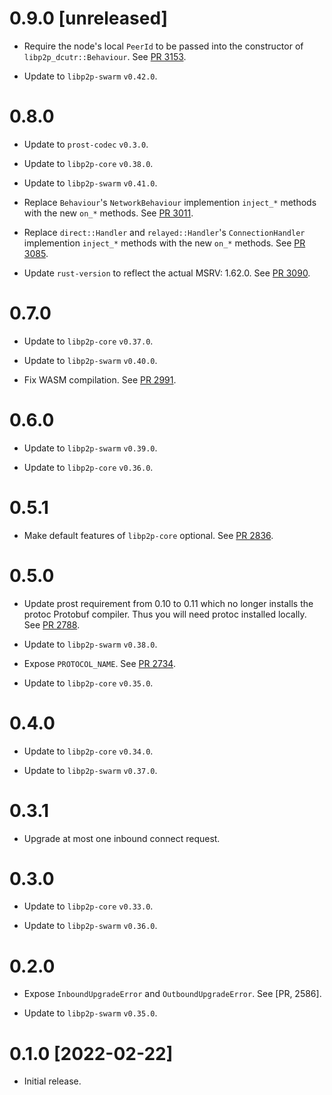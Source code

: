 # 0.9.0 [unreleased]

- Require the node's local `PeerId` to be passed into the constructor of `libp2p_dcutr::Behaviour`. See [PR 3153].

- Update to `libp2p-swarm` `v0.42.0`.

[PR 3153]: https://github.com/libp2p/rust-libp2p/pull/3153

# 0.8.0

- Update to `prost-codec` `v0.3.0`.

- Update to `libp2p-core` `v0.38.0`.

- Update to `libp2p-swarm` `v0.41.0`.

- Replace `Behaviour`'s `NetworkBehaviour` implemention `inject_*` methods with the new `on_*` methods.
  See [PR 3011].

- Replace `direct::Handler` and `relayed::Handler`'s `ConnectionHandler` implemention `inject_*`
  methods with the new `on_*` methods. See [PR 3085].

- Update `rust-version` to reflect the actual MSRV: 1.62.0. See [PR 3090].

[PR 3085]: https://github.com/libp2p/rust-libp2p/pull/3085
[PR 3011]: https://github.com/libp2p/rust-libp2p/pull/3011
[PR 3090]: https://github.com/libp2p/rust-libp2p/pull/3090

# 0.7.0

- Update to `libp2p-core` `v0.37.0`.

- Update to `libp2p-swarm` `v0.40.0`.

- Fix WASM compilation. See [PR 2991].

[PR 2991]: https://github.com/libp2p/rust-libp2p/pull/2991/

# 0.6.0

- Update to `libp2p-swarm` `v0.39.0`.

- Update to `libp2p-core` `v0.36.0`.

# 0.5.1

- Make default features of `libp2p-core` optional. See [PR 2836].

[PR 2836]: https://github.com/libp2p/rust-libp2p/pull/2836/

# 0.5.0

- Update prost requirement from 0.10 to 0.11 which no longer installs the protoc Protobuf compiler.
  Thus you will need protoc installed locally. See [PR 2788].

- Update to `libp2p-swarm` `v0.38.0`.

- Expose `PROTOCOL_NAME`. See [PR 2734].

- Update to `libp2p-core` `v0.35.0`.

[PR 2734]: https://github.com/libp2p/rust-libp2p/pull/2734/
[PR 2788]: https://github.com/libp2p/rust-libp2p/pull/2788

# 0.4.0

- Update to `libp2p-core` `v0.34.0`.

- Update to `libp2p-swarm` `v0.37.0`.

# 0.3.1

- Upgrade at most one inbound connect request.

# 0.3.0

- Update to `libp2p-core` `v0.33.0`.

- Update to `libp2p-swarm` `v0.36.0`.

# 0.2.0

- Expose `InboundUpgradeError` and `OutboundUpgradeError`. See [PR, 2586].

- Update to `libp2p-swarm` `v0.35.0`.

[PR 2586]: https://github.com/libp2p/rust-libp2p/pull/2586

# 0.1.0 [2022-02-22]

- Initial release.
